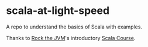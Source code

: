 # scala-at-light-speed
A repo to understand the basics of Scala with examples.

Thanks to [Rock the JVM](https://rockthejvm.com/)'s introductory [Scala Course](https://rockthejvm.com/p/scala-at-light-speed).